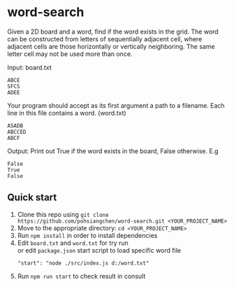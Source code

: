 # word-search 
Given a 2D board and a word, find if the word exists in the grid. The word can be constructed from letters of sequentially adjacent cell, where adjacent cells are those horizontally or vertically neighboring. The same letter cell may not be used more than once.

Input: board.txt
```
ABCE
SFCS
ADEE
```
 
Your program should accept as its first argument a path to a filename. Each line in this file contains a word. (word.txt)

```
ASADB
ABCCED
ABCF
```

Output:
Print out True if the word exists in the board, False otherwise. E.g

```
False
True
False
```

## Quick start

1.  Clone this repo using `git clone https://github.com/pohsiangchen/word-search.git <YOUR_PROJECT_NAME>`<br />
2.  Move to the appropriate directory: `cd <YOUR_PROJECT_NAME>`<br />
3.  Run `npm install` in order to install dependencies<br />
4.  Edit `board.txt` and `word.txt` for try run<br />
    or edit `package.json` start script to load specific word file
    ```
    "start": "node ./src/index.js d:/word.txt"
    ```
5.  Run `npm run start` to check result in consult

